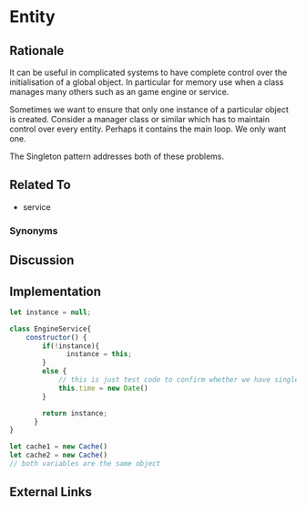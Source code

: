 # Entity

## Rationale

It can be useful in complicated systems to have complete control over the initialisation of a global object. In particular for memory use when a class manages many others such as an game engine or service.

Sometimes we want to ensure that only one instance of a particular object is created. Consider a manager class or similar which has to maintain control over every entity. Perhaps it contains the main loop. We only want one.

The Singleton pattern addresses both of these problems.

## Related To

- service

### Synonyms

## Discussion

## Implementation

~~~javascript
let instance = null;

class EngineService{  
    constructor() {
        if(!instance){
              instance = this;
        }
		else {
			// this is just test code to confirm whether we have singleton or not, dont need this in your version
	        this.time = new Date()			
		}

        return instance;
      }
}

let cache1 = new Cache()
let cache2 = new Cache()
// both variables are the same object
~~~

## External Links
